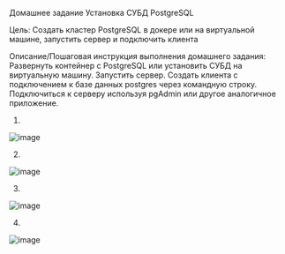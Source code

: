Домашнее задание
Установка СУБД PostgreSQL

Цель:
Создать кластер PostgreSQL в докере или на виртуальной машине, запустить сервер и подключить клиента


Описание/Пошаговая инструкция выполнения домашнего задания:
Развернуть контейнер с PostgreSQL или установить СУБД на виртуальную машину.
Запустить сервер.
Создать клиента с подключением к базе данных postgres через командную строку.
Подключиться к серверу используя pgAdmin или другое аналогичное приложение.


1)
![image](https://user-images.githubusercontent.com/60733068/227734958-34190669-4a42-4a3d-bc2d-706a5707beca.png)


2)
![image](https://user-images.githubusercontent.com/60733068/227735130-7293ded7-227d-4e31-9f3a-d125eabd686a.png)

3)
![image](https://user-images.githubusercontent.com/60733068/227735421-88da7ca1-9acf-4f0b-b47b-dfc94577235e.png)


4)
![image](https://user-images.githubusercontent.com/60733068/227735221-acbd8745-090e-493b-92f3-5116aa4785fc.png)


